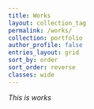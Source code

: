 ```yaml
---
title: Works
layout: collection_tag
permalink: /works/
collection: portfolio
author_profile: false
entries_layout: grid
sort_by: order
sort_order: reverse
classes: wide
---
```

*This is works*

<!-- sidebar: -->
<!--   nav: "bio" -->
<!-- type: pages -->
<!-- values: -->
<!-- layout: single -->
<!-- author_profile: false -->
<!-- permalink: /works/ -->
